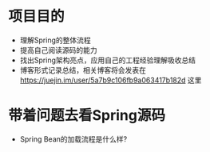 # 项目目的
+ 理解Spring的整体流程
+ 提高自己阅读源码的能力
+ 找出Spring架构亮点，应用自己的工程经验理解吸收总结
+ 博客形式记录总结，相关博客将会发表在 https://juejin.im/user/5a7b9c106fb9a063417b182d 这里

# 带着问题去看Spring源码
+ Spring Bean的加载流程是什么样?
